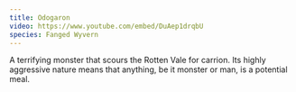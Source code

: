 ```yaml
---
title: Odogaron
video: https://www.youtube.com/embed/DuAep1drqbU
species: Fanged Wyvern
---
```


A terrifying monster that scours the Rotten Vale for carrion.
Its highly aggressive nature means that anything, be it monster or man, is a potential meal.
